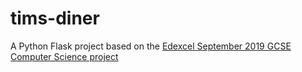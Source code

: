 # tims-diner

A Python Flask project based on the [Edexcel September 2019 GCSE Computer Science project](http://www.gcsecs.com/uploads/2/6/5/0/26505918/w64450a_qp_gcse_computer_science_1cp1_03_jun-2020.pdf)
